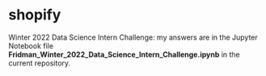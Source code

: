 # shopify

Winter 2022 Data Science Intern Challenge: my answers are in the Jupyter Notebook file __Fridman_Winter_2022_Data_Science_Intern_Challenge.ipynb__ in the current repository. 
